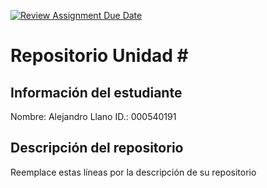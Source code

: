 [![Review Assignment Due Date](https://classroom.github.com/assets/deadline-readme-button-22041afd0340ce965d47ae6ef1cefeee28c7c493a6346c4f15d667ab976d596c.svg)](https://classroom.github.com/a/rEzvQPOM)
# Repositorio Unidad \#
## Información del estudiante
Nombre: Alejandro Llano
ID.: 000540191
## Descripción del repositorio
Reemplace estas líneas por la descripción de su repositorio
